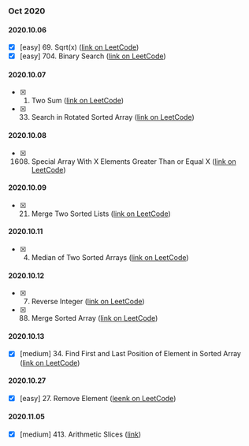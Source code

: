 ### **Oct 2020**

#### 2020.10.06
  - [x] [easy] 69. Sqrt(x) ([link on LeetCode](https://leetcode.com/problems/sqrtx/))
  - [x] [easy] 704. Binary Search ([link on LeetCode](https://leetcode.com/problems/binary-search/))

#### 2020.10.07
  - [x] 1. Two Sum ([link on LeetCode](https://leetcode.com/problems/two-sum/))
  - [x] 33. Search in Rotated Sorted Array ([link on LeetCode](https://leetcode.com/problems/search-in-rotated-sorted-array/))

#### 2020.10.08
  - [x] 1608. Special Array With X Elements Greater Than or Equal X ([link on LeetCode](https://leetcode.com/problems/special-array-with-x-elements-greater-than-or-equal-x/))

#### 2020.10.09
  - [x] 21. Merge Two Sorted Lists ([link on LeetCode](https://leetcode.com/problems/merge-two-sorted-lists/))

#### 2020.10.11
  - [x] 4. Median of Two Sorted Arrays ([link on LeetCode](https://leetcode.com/problems/median-of-two-sorted-arrays/))

#### 2020.10.12
  - [x] 7. Reverse Integer ([link on LeetCode](https://leetcode.com/problems/reverse-integer/))
  - [x] 88. Merge Sorted Array ([link on LeetCode](https://leetcode.com/problems/merge-sorted-array/))

#### 2020.10.13
  - [x] [medium] 34. Find First and Last Position of Element in Sorted Array ([link on LeetCode](https://leetcode.com/problems/find-first-and-last-position-of-element-in-sorted-array/))

#### 2020.10.27
  - [x] [easy] 27. Remove Element ([leenk on LeetCode](https://leetcode.com/problems/remove-element/))

#### 2020.11.05
  - [x] [medium] 413. Arithmetic Slices ([link](https://leetcode.com/problems/arithmetic-slices/))